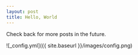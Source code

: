 ```yaml
---
layout: post
title: Hello, World
---
```


Check back for more posts in the future.

![_config.yml]({{ site.baseurl }}/images/config.png)